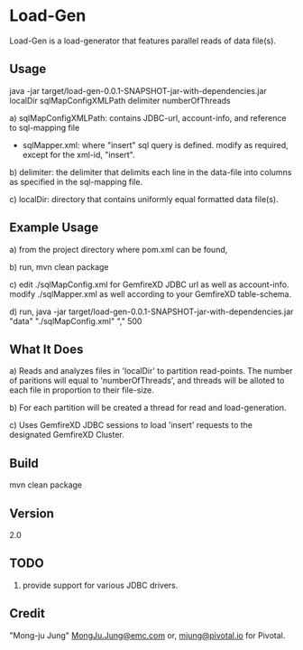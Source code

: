 Load-Gen
=========

Load-Gen is a load-generator that features parallel reads of data file(s).

Usage
----
java -jar target/load-gen-0.0.1-SNAPSHOT-jar-with-dependencies.jar localDir sqlMapConfigXMLPath delimiter numberOfThreads

a) sqlMapConfigXMLPath: contains JDBC-url, account-info, and reference to sql-mapping file

* sqlMapper.xml: where "insert" sql query is defined. modify as required, except for the xml-id, "insert".

b) delimiter: the delimiter that delimits each line in the data-file into columns as specified in the sql-mapping file.

c) localDir: directory that contains uniformly equal formatted data file(s).

Example Usage
----
a) from the project directory where pom.xml can be found,

b) run, mvn clean package

c) edit ./sqlMapConfig.xml for GemfireXD JDBC url as well as account-info. modify ./sqlMapper.xml as well according to your GemfireXD table-schema. 

d) run, java -jar target/load-gen-0.0.1-SNAPSHOT-jar-with-dependencies.jar "data" "./sqlMapConfig.xml" "," 500

What It Does
----
a) Reads and analyzes files in 'localDir' to partition read-points. The number of paritions will equal to 'numberOfThreads', and threads will be alloted to each file in proportion to their file-size.

b) For each partition will be created a thread for read and load-generation.

c) Uses GemfireXD JDBC sessions to load 'insert' requests to the designated GemfireXD Cluster.

Build
----
mvn clean package

Version
----
2.0

TODO
----
1. provide support for various JDBC drivers.

Credit
----
"Mong-ju Jung" <MongJu.Jung@emc.com> or, <mjung@pivotal.io> for Pivotal.
